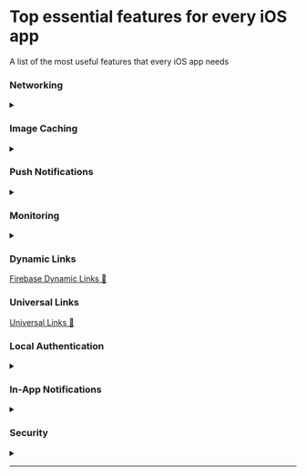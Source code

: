 # Top essential features for every iOS app
A list of the most useful features that every iOS app needs

### Networking

<details>
 <summary></summary>

<!--START_SECTION:activity--> 

[Alamofire 🔗][alamofireLink]\
[AFNetworking "Deprecated" 🔗][afNetworkingLink]

<!--END_SECTION:activity-->

</details>

### Image Caching

<details>
 <summary></summary>

<!--START_SECTION:activity--> 

[SDWebImage 🔗][SDWebImageLink]\
[Kingfisher 🔗][kingfisherLink]

<!--END_SECTION:activity-->

</details>

### Push Notifications

<details>
 <summary></summary>

<!--START_SECTION:activity--> 

[Firebase Cloud Messaging (FCM) 📖][fcmLink]

<!--END_SECTION:activity-->

</details>

### Monitoring

<details>
 <summary></summary>

<!--START_SECTION:activity--> 

[Firebase Performance Monitoring 📖][firebasePerformanceMonitoringLink]

<!--END_SECTION:activity-->

</details>

### Dynamic Links
[Firebase Dynamic Links 📖][firebaseDynamicLinksLink]

### Universal Links
[Universal Links 📖][universalLinksLink]

### Local Authentication

<details>
 <summary></summary>

<!--START_SECTION:activity--> 

[Face ID and Touch ID in Swift 📑][faceIDAndTouchIDInSwiftArticleLink]\
[Face ID & Touch ID Usage in App 🎬][faceIDAndTouchIDUsageInAppVideoLink]\
[Logging a User into Your App with Face ID or Touch ID 📖][loggingAUserIntoYourAppWithFaceIDORTouchDocLink]

<!--END_SECTION:activity-->

</details>

### In-App Notifications

<details>
 <summary></summary>

<!--START_SECTION:activity--> 

[NotificationBanner 🔗][notificationBannerLink]

<!--END_SECTION:activity-->

</details>

### Security

<details>
 <summary></summary>

<!--START_SECTION:activity--> 

[KeychainAccess 🔗][keychainAccessLink]

<!--END_SECTION:activity-->

</details>

-------------------------------------------------------------------------------- 

[alamofireLink]: https://github.com/Alamofire/Alamofire
[afNetworkingLink]: https://github.com/AFNetworking/AFNetworking
[SDWebImageLink]: https://github.com/SDWebImage/SDWebImage
[kingfisherLink]: https://github.com/onevcat/Kingfisher
[fcmLink]: https://firebase.google.com/docs/cloud-messaging/ios/client
[firebasePerformanceMonitoringLink]: https://firebase.google.com/docs/perf-mon
[firebaseDynamicLinksLink]: https://firebase.google.com/docs/dynamic-links
[universalLinksLink]: https://developer.apple.com/ios/universal-links/
[faceIDAndTouchIDInSwiftArticleLink]: https://www.advancedswift.com/face-id-touch-id-swift/
[faceIDAndTouchIDUsageInAppVideoLink]: https://www.youtube.com/watch?v=SHmDljfu2lk&ab_channel=iOSAcademy
[loggingAUserIntoYourAppWithFaceIDORTouchDocLink]: https://developer.apple.com/documentation/localauthentication/logging_a_user_into_your_app_with_face_id_or_touch_id
[notificationBannerLink]: https://github.com/Daltron/NotificationBanner
[keychainAccessLink]: https://github.com/kishikawakatsumi/KeychainAccess
